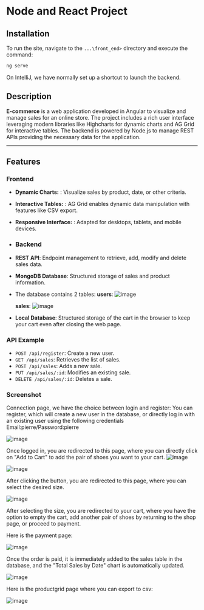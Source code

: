 # Node and React Project

## Installation
To run the site, navigate to the `...\front_end>` directory and execute the command:

```bash
ng serve
```
On IntelliJ, we have normally set up a shortcut to launch the backend.

## Description

**E-commerce** is a web application developed in Angular to visualize and manage sales for an online store.
The project includes a rich user interface leveraging modern libraries like Highcharts for dynamic charts and AG Grid for interactive tables.
The backend is powered by Node.js to manage REST APIs providing the necessary data for the application.


---

## Features

### Frontend
- **Dynamic Charts:** : Visualize sales by product, date, or other criteria.
- **Interactive Tables:** : AG Grid enables dynamic data manipulation with features like CSV export.
- **Responsive Interface:** : Adapted for desktops, tablets, and mobile devices.

- ### Backend
- **REST API**: Endpoint management to retrieve, add, modify and delete sales data.
- **MongoDB Database**: Structured storage of sales and product information.
- The database contains 2 tables:
   **users**:
  ![image](https://github.com/user-attachments/assets/a5f136d6-6edf-470c-b587-7b12ee957663)

  **sales**:
  ![image](https://github.com/user-attachments/assets/c726ffe0-b42d-4dc8-bb4b-a7dc18a5de64)

- **Local Database**: Structured storage of the cart in the browser to keep your cart even after closing the web page.

### API Example
- `POST /api/register`: Create a new user.
- `GET /api/sales`: Retrieves the list of sales.
- `POST /api/sales`: Adds a new sale.
- `PUT /api/sales/:id`: Modifies an existing sale.
- `DELETE /api/sales/:id`: Deletes a sale.
  
### Screenshot

Connection page, we have the choice between login and register:
You can register, which will create a new user in the database, or directly log in with an existing user using the following credentials
Email:pierre/Password:pierre

![image](https://github.com/user-attachments/assets/40b3360f-1063-461d-9150-f0cc3aafb7aa)




Once logged in, you are redirected to this page, where you can directly click on "Add to Cart" to add the pair of shoes you want to your cart.
![image](https://github.com/user-attachments/assets/7c16be40-626d-4560-abfa-0b9f5b8e129e)





![image](https://github.com/user-attachments/assets/6132c42b-32bf-40ab-a19a-31d955bd13f9)





After clicking the button, you are redirected to this page, where you can select the desired size.





![image](https://github.com/user-attachments/assets/2fdc2420-d136-4366-a6e0-f584cc3e5999)






After selecting the size, you are redirected to your cart, where you have the option to empty the cart, add another pair of shoes by returning to the shop page, or proceed to payment.

Here is the payment page:

![image](https://github.com/user-attachments/assets/34f9e610-96ae-4716-a1ad-0ff252b75edb)





Once the order is paid, it is immediately added to the sales table in the database, and the "Total Sales by Date" chart is automatically updated.

![image](https://github.com/user-attachments/assets/0372b1be-ccfd-4cd2-bf90-0e5d3758161d)





Here is the productgrid page where you can export to csv: 

![image](https://github.com/user-attachments/assets/9a50dfd5-9088-4854-9e87-2bc4a68cdbf9)





